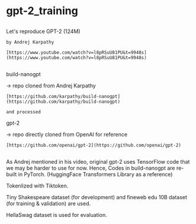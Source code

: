 # gpt-2_training

## <Main Reference>
Let's reproduce GPT-2 (124M)

    by Andrej Karpathy
    
    [https://www.youtube.com/watch?v=l8pRSuU81PU&t=9948s](https://www.youtube.com/watch?v=l8pRSuU81PU&t=9948s)



## <Directories>
build-nanogpt

->  repo cloned from Andrej Karpathy 

    [https://github.com/karpathy/build-nanogpt](https://github.com/karpathy/build-nanogpt)
    
    and processed

gpt-2

->  repo directly cloned from OpenAI for reference

    [https://github.com/openai/gpt-2](https://github.com/openai/gpt-2)



## <Other References>
As Andrej mentioned in his video, original gpt-2 uses TensorFlow code that we may be harder to use for now. Hence, Codes in build-nanogpt are re-built in PyTorch.
(HuggingFace Transformers Library as a reference)


Tokenlized with Tiktoken.


Tiny Shakespeare dataset (for development) and fineweb edu 10B dataset (for training & validation) are used.

HellaSwag dataset is used for evaluation.

